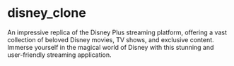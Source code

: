 # disney_clone
 An impressive replica of the Disney Plus streaming platform, offering a vast collection of beloved Disney movies, TV shows, and exclusive content. Immerse yourself in the magical world of Disney with this stunning and user-friendly streaming application.
